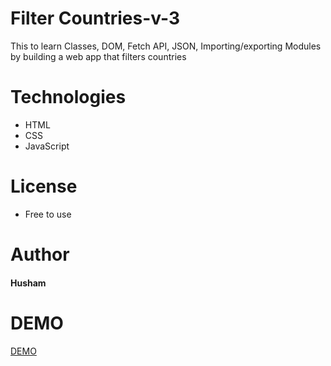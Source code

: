 # Filter Countries-v-3
This to learn Classes, DOM, Fetch API, JSON, Importing/exporting Modules by building a web app that filters countries
# Technologies 
- HTML
- CSS
- JavaScript
# License
- Free to use
# Author
#### Husham
# DEMO
[DEMO]( https://husham007.github.io/integrify-country-list-v3/)
